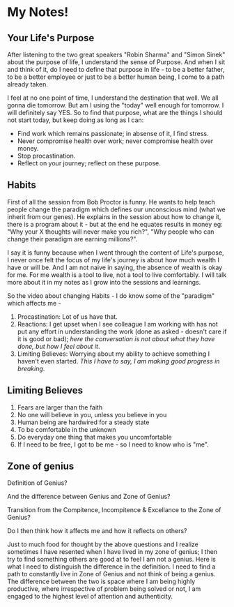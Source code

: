 # My Notes!

## Your Life's Purpose

After listening to the two great speakers "Robin Sharma" and "Simon Sinek" about the purpose of life, I understand the sense of Purpose. And when I sit and think of it, do I need to define that purpose in life - to be a better father, to be a better employee or just to be a better human being, I come to a path already taken. 

I feel at no one point of time, I understand the destination that well. We all gonna die tomorrow. But am I using the "today" well enough for tomorrow. I will definitely say YES. So to find that purpose, what are the things I should not start today, but keep doing as long as I can:
- Find work which remains passionate; in absense of it, I find stress. 
- Never compromise health over work; never compromise health over money. 
- Stop procastination.
- Reflect on your journey; reflect on these purpose. 

## Habits

First of all the session from Bob Proctor is funny. He wants to help teach people change the paradigm which defines our unconscious mind (what we inherit from our genes). He explains in the session about how to change it, there is a program about it - but at the end he equates results in money eg: "Why your X thoughts will never make you rich?", "Why people who can change their paradigm are earning millions?".

I say it is funny because when I went through the content of Life's purpose, I never once felt the focus of my life's journey is about how much wealth I have or will be. And I am not naive in saying, the absence of wealth is okay for me. For me wealth is a tool to live, not a tool to live comfortably. I will talk more about it in my notes as I grow into the sessions and learnings. 

So the video about changing Habits - I do know some of the "paradigm" which affects me - 

1. Procastination: Lot of us have that.
2. Reactions: I get upset when I see colleague I am working with has not put any effort in understanding the work (done as asked - doesn't care if it is good or bad); _here the conversation is not about what they have done, but how I feel about it_.
3. Limiting Believes: Worrying about my ability to achieve something I haven't even started. _This I have to say, I am making good progress in breaking_.   

## Limiting Believes

1. Fears are larger than the faith 
2. No one will believe in you, unless you believe in you
3. Human being are hardwired for a steady state
4. To be comfortable in the unknown
5. Do everyday one thing that makes you uncomfortable
6. If I need to be free, I got to be me - so I need to know who is "me".

## Zone of genius

Definition of Genius?

And the difference between Genius and Zone of Genius?

Transition from the Compitence, Incompitence & Excellance to the Zone of Genius? 

Do I then think how it affects me and how it reflects on others? 

Just to much food for thought by the above questions and I realize sometimes I have resented when I have lived in my zone of genius; I then try to find something others are good at to feel I am not a genius. Here is what I need to distinguish the difference in the definition. I need to find a path to constantly live in Zone of Genius and not think of being a genius. The difference between the two is space where I am being highly productive, where irrespective of problem being solved or not, I am engaged to the highest level of attention and authenticity. 